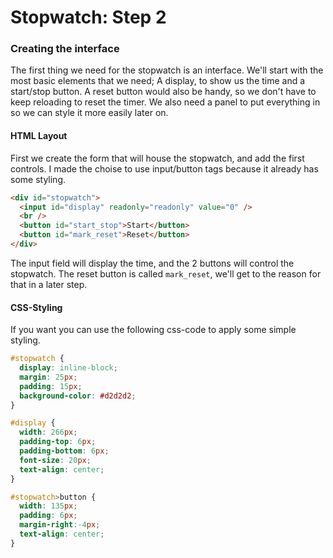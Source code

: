 # Stopwatch: Step 2
### Creating the interface

The first thing we need for the stopwatch is an interface. We'll start with the most basic elements that we need; A display, to show us the time and a start/stop button. A reset button would also be handy, so we don't have to keep reloading to reset the timer. We also need a panel to put everything in so we can style it more easily later on.

#### HTML Layout
First we create the form that will house the stopwatch, and add the first controls.
I made the choise to use input/button tags because it already has some styling.
```HTML
<div id="stopwatch">
  <input id="display" readonly="readonly" value="0" />
  <br />
  <button id="start_stop">Start</button>
  <button id="mark_reset">Reset</button>
</div>
```
The input field will display the time, and the 2 buttons will control the stopwatch. The reset button is called `mark_reset`, we'll get to the reason for that in a later step.

#### CSS-Styling
If you want you can use the following css-code to apply some simple styling.
```CSS
#stopwatch {
  display: inline-block;
  margin: 25px;
  padding: 15px;
  background-color: #d2d2d2;
}

#display {
  width: 266px;
  padding-top: 6px;
  padding-bottom: 6px;
  font-size: 20px;
  text-align: center;
}

#stopwatch>button {
  width: 135px;
  padding: 6px;
  margin-right:-4px;
  text-align: center;
}
```

